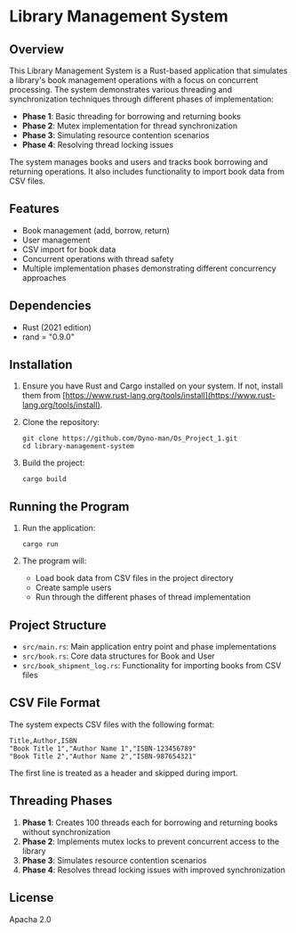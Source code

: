 # Library Management System

## Overview

This Library Management System is a Rust-based application that simulates a library's book management operations with a focus on concurrent processing. The system demonstrates various threading and synchronization techniques through different phases of implementation:

- **Phase 1**: Basic threading for borrowing and returning books
- **Phase 2**: Mutex implementation for thread synchronization
- **Phase 3**: Simulating resource contention scenarios
- **Phase 4**: Resolving thread locking issues

The system manages books and users and tracks book borrowing and returning operations. It also includes functionality to import book data from CSV files.

## Features

- Book management (add, borrow, return)
- User management
- CSV import for book data
- Concurrent operations with thread safety
- Multiple implementation phases demonstrating different concurrency approaches

## Dependencies

- Rust (2021 edition)
- rand = "0.9.0"

## Installation

1. Ensure you have Rust and Cargo installed on your system. If not, install them from [https://www.rust-lang.org/tools/install](https://www.rust-lang.org/tools/install).

2. Clone the repository:
   ```
   git clone https://github.com/Dyno-man/Os_Project_1.git
   cd library-management-system
   ```

3. Build the project:
   ```
   cargo build
   ```

## Running the Program

1. Run the application:
   ```
   cargo run
   ```

2. The program will:
   - Load book data from CSV files in the project directory
   - Create sample users
   - Run through the different phases of thread implementation
     
## Project Structure

- `src/main.rs`: Main application entry point and phase implementations
- `src/book.rs`: Core data structures for Book and User
- `src/book_shipment_log.rs`: Functionality for importing books from CSV files

## CSV File Format

The system expects CSV files with the following format:
```
Title,Author,ISBN
"Book Title 1","Author Name 1","ISBN-123456789"
"Book Title 2","Author Name 2","ISBN-987654321"
```

The first line is treated as a header and skipped during import.

## Threading Phases

1. **Phase 1**: Creates 100 threads each for borrowing and returning books without synchronization
2. **Phase 2**: Implements mutex locks to prevent concurrent access to the library
3. **Phase 3**: Simulates resource contention scenarios
4. **Phase 4**: Resolves thread locking issues with improved synchronization


## License

Apacha 2.0
